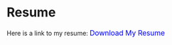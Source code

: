 # Resume

Here is a link to my resume: <a href="Resume.pdf" target="_blank" style="text-decoration: none; color: blue; font-size: 16px;">Download My Resume</a>
